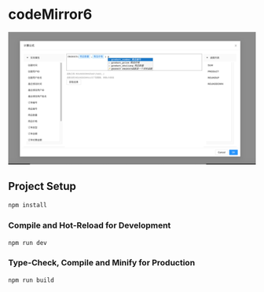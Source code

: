 # codeMirror6
<img src="https://github.com/dyq086/formula-editor/blob/master/snipaste.png" width="950" height="auto"/>

## Project Setup

```sh
npm install
```

### Compile and Hot-Reload for Development

```sh
npm run dev
```

### Type-Check, Compile and Minify for Production

```sh
npm run build
```
